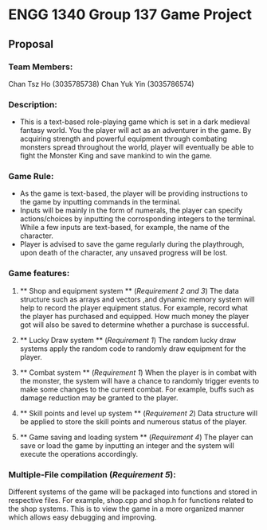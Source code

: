 # ENGG 1340 Group 137 Game Project
## Proposal
### Team Members:
Chan Tsz Ho (3035785738)
Chan Yuk Yin (3035786574)

### Description:
- This is a text-based role-playing game which is set in a dark medieval fantasy world. You the player will act as an adventurer in the game. By acquiring strength and powerful equipment through combating monsters spread throughout the world, player will eventually be able to fight the Monster King and save mankind to win the game.

### Game Rule:
- As the game is text-based, the player will be providing instructions to the game by inputting commands in the terminal.
- Inputs will be mainly in the form of numerals, the player can specify actions/choices by inputting the corrosponding integers to the terminal. While a few inputs are text-based, for example, the name of the character.
- Player is advised to save the game regularly during the playthrough, upon death of the character, any unsaved progress will be lost.

### Game features:
1. ** Shop and equipment system ** (*Requirement 2 and 3*)
The data structure such as arrays and vectors ,and dynamic memory system will help to record the player equipment status. For example, record what the player has purchased and equipped. How much money the player got will also be saved to determine whether a purchase is successful.

2. ** Lucky Draw system ** (*Requirement 1*)
The random lucky draw systems apply the random code to randomly draw equipment for the player.

3. ** Combat system ** (*Requirement 1*)
When the player is in combat with the monster, the system will have a chance to randomly trigger events to make some changes to the current combat. For example, buffs such as damage reduction may be granted to the player.

4. ** Skill points and level up system ** (*Requirement 2*)
Data structure will be applied to store the skill points and numerous status of the player.

5. ** Game saving and loading system ** (*Requirement 4*)
The player can save or load the game by inputting an integer and the system will execute the operations accordingly.

### Multiple-File compilation (*Requirement 5*):
Different systems of the game will be packaged into functions and stored in respective files. For example, shop.cpp and shop.h for functions related to the shop systems. This is to view the game in a more organized manner which allows easy debugging and improving.
